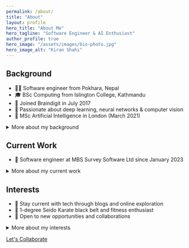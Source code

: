 ```yaml
---
permalink: /about/
title: "About"
layout: profile
hero_title: "About Me"
hero_tagline: "Software Engineer & AI Enthusiast"
author_profile: true
hero_image: "/assets/images/bio-photo.jpg"
hero_image_alt: "Kiran Shahi"
---
```

<div class="about-grid">
<section id="background" class="bio-section">
<h2>Background</h2>
<ul>
<li>👨‍💻 Software engineer from Pokhara, Nepal</li>
<li>🎓 BSc Computing from Islington College, Kathmandu</li>
<li>💼 Joined Braindigit in July 2017</li>
<li>🤖 Passionate about deep learning, neural networks & computer vision</li>
<li>📘 MSc Artificial Intelligence in London (March 2021)</li>
</ul>
<details>
<summary>More about my background</summary>
<p>👋 Hello, I'm Kiran Shahi, a software engineer from Pokhara, Nepal.</p>
<p>💻 My journey in the world of technology began after completing my Bachelor's degree in Computing from Islington College in Kathmandu. In July 2017, I joined Braindigit as a software engineer, where I honed my skills and gained practical experience. It was during this time that my passion for software engineering and artificial intelligence, particularly deep learning, neural networks, and computer vision, flourished.</p>
<p>🎓 In March 2021, I decided to take my knowledge to the next level and pursued a Master of Science in Artificial Intelligence in London, United Kingdom. This educational endeavor allowed me to dive deeper into the field, expanding my expertise and fueling my enthusiasm for technology.</p>
</details>
</section>

<section id="current-work" class="bio-section">
<h2>Current Work</h2>
<ul>
<li>💼 Software engineer at MBS Survey Software Ltd since January 2023</li>
</ul>
<details>
<summary>More about my current work</summary>
<p>💼 In January 2023, I embarked on a new chapter in my career as a software engineer at MBS Survey Software Ltd. Here, I have the opportunity to apply my knowledge and skills to real-world challenges, contributing to the development of innovative solutions.</p>
</details>
</section>

<section id="interests" class="bio-section">
<h2>Interests</h2>
<ul>
<li>📰 Stay current with tech through blogs and online exploration</li>
<li>🥋 1-degree Seido Karate black belt and fitness enthusiast</li>
<li>🤝 Open to new opportunities and collaborations</li>
</ul>
<details>
<summary>More about my interests</summary>
<p>⏳ During my leisure time, I make it a priority to stay up to date with the latest tech advancements by exploring the internet and reading tech blogs. Additionally, I maintain an active and balanced lifestyle. As a 1-degree Seido Karate black belt and a fitness enthusiast, I embrace the physical aspect of personal growth alongside my love for technology.</p>
<p>🌟 I am passionate about leveraging my skills and knowledge to make a positive impact in the software engineering field. I am open to new opportunities and collaborations, so feel free to connect with me!</p>
</details>
</section>
</div>

<a href="/contact/" class="btn btn--primary btn--large cta">Let's Collaborate</a>

